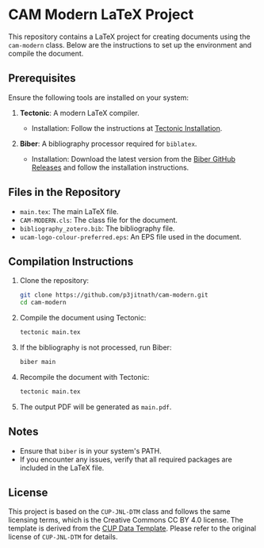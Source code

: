 # CAM Modern LaTeX Project

This repository contains a LaTeX project for creating documents using the `cam-modern` class. Below are the instructions to set up the environment and compile the document.

## Prerequisites

Ensure the following tools are installed on your system:

1. **Tectonic**: A modern LaTeX compiler.
   - Installation: Follow the instructions at [Tectonic Installation](https://tectonic-typesetting.github.io/en-US/install.html).

2. **Biber**: A bibliography processor required for `biblatex`.
   - Installation: Download the latest version from the [Biber GitHub Releases](https://github.com/plk/biber/releases) and follow the installation instructions.

## Files in the Repository

- `main.tex`: The main LaTeX file.
- `CAM-MODERN.cls`: The class file for the document.
- `bibliography_zotero.bib`: The bibliography file.
- `ucam-logo-colour-preferred.eps`: An EPS file used in the document.

## Compilation Instructions

1. Clone the repository:
   ```bash
   git clone https://github.com/p3jitnath/cam-modern.git
   cd cam-modern
   ```

2. Compile the document using Tectonic:
   ```bash
   tectonic main.tex
   ```

3. If the bibliography is not processed, run Biber:
   ```bash
   biber main
   ```

4. Recompile the document with Tectonic:
   ```bash
   tectonic main.tex
   ```

5. The output PDF will be generated as `main.pdf`.

## Notes

- Ensure that `biber` is in your system's PATH.
- If you encounter any issues, verify that all required packages are included in the LaTeX file.

## License

This project is based on the `CUP-JNL-DTM` class and follows the same licensing terms, which is the Creative Commons CC BY 4.0 license. The template is derived from the [CUP Data Template](https://www.overleaf.com/latex/templates/cup-data-template/kwrskzvmfxbq). Please refer to the original license of `CUP-JNL-DTM` for details.